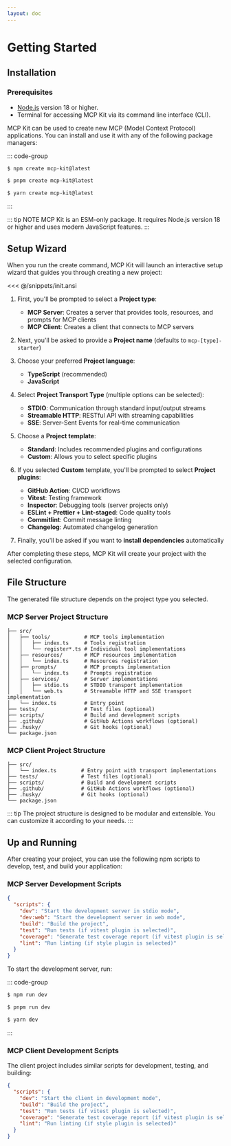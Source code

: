 ```yaml
---
layout: doc
---
```


# Getting Started

## Installation

### Prerequisites

- [Node.js](https://nodejs.org/) version 18 or higher.
- Terminal for accessing MCP Kit via its command line interface (CLI).

MCP Kit can be used to create new MCP (Model Context Protocol) applications. You can install and use it with any of the following package managers:

::: code-group
```sh [npm]
$ npm create mcp-kit@latest
```

```sh [pnpm]
$ pnpm create mcp-kit@latest
```

```sh [yarn]
$ yarn create mcp-kit@latest
```
:::

::: tip NOTE
MCP Kit is an ESM-only package. It requires Node.js version 18 or higher and uses modern JavaScript features.
:::

## Setup Wizard

When you run the create command, MCP Kit will launch an interactive setup wizard that guides you through creating a new project:

<<< @/snippets/init.ansi

1. First, you'll be prompted to select a **Project type**:
   - **MCP Server**: Creates a server that provides tools, resources, and prompts for MCP clients
   - **MCP Client**: Creates a client that connects to MCP servers

2. Next, you'll be asked to provide a **Project name** (defaults to `mcp-[type]-starter`)

3. Choose your preferred **Project language**:
   - **TypeScript** (recommended)
   - **JavaScript**

4. Select **Project Transport Type** (multiple options can be selected):
   - **STDIO**: Communication through standard input/output streams
   - **Streamable HTTP**: RESTful API with streaming capabilities
   - **SSE**: Server-Sent Events for real-time communication

5. Choose a **Project template**:
   - **Standard**: Includes recommended plugins and configurations
   - **Custom**: Allows you to select specific plugins

6. If you selected **Custom** template, you'll be prompted to select **Project plugins**:
   - **GitHub Action**: CI/CD workflows
   - **Vitest**: Testing framework
   - **Inspector**: Debugging tools (server projects only)
   - **ESLint + Prettier + Lint-staged**: Code quality tools
   - **Commitlint**: Commit message linting
   - **Changelog**: Automated changelog generation

7. Finally, you'll be asked if you want to **install dependencies** automatically

After completing these steps, MCP Kit will create your project with the selected configuration.

## File Structure

The generated file structure depends on the project type you selected.

### MCP Server Project Structure

```
├── src/
│   ├── tools/           # MCP tools implementation
│   │   ├── index.ts     # Tools registration
│   │   └── register*.ts # Individual tool implementations
│   ├── resources/       # MCP resources implementation
│   │   └── index.ts     # Resources registration
│   ├── prompts/         # MCP prompts implementation
│   │   └── index.ts     # Prompts registration
│   ├── services/        # Server implementations
│   │   ├── stdio.ts     # STDIO transport implementation
│   │   └── web.ts       # Streamable HTTP and SSE transport implementation
│   └── index.ts         # Entry point
├── tests/               # Test files (optional)
├── scripts/             # Build and development scripts
├── .github/             # GitHub Actions workflows (optional)
├── .husky/              # Git hooks (optional)
└── package.json
```

### MCP Client Project Structure

```
├── src/
│   └── index.ts        # Entry point with transport implementations
├── tests/              # Test files (optional)
├── scripts/            # Build and development scripts
├── .github/            # GitHub Actions workflows (optional)
├── .husky/             # Git hooks (optional)
└── package.json
```

::: tip
The project structure is designed to be modular and extensible. You can customize it according to your needs.
:::

## Up and Running

After creating your project, you can use the following npm scripts to develop, test, and build your application:

### MCP Server Development Scripts

```json [package.json]
{
  "scripts": {
    "dev": "Start the development server in stdio mode",
    "dev:web": "Start the development server in web mode",
    "build": "Build the project",
    "test": "Run tests (if vitest plugin is selected)",
    "coverage": "Generate test coverage report (if vitest plugin is selected)",
    "lint": "Run linting (if style plugin is selected)"
  }
}
```

To start the development server, run:

::: code-group

```sh [npm]
$ npm run dev
```

```sh [pnpm]
$ pnpm run dev
```

```sh [yarn]
$ yarn dev
```

:::

### MCP Client Development Scripts

The client project includes similar scripts for development, testing, and building:

```json [package.json]
{
  "scripts": {
    "dev": "Start the client in development mode",
    "build": "Build the project",
    "test": "Run tests (if vitest plugin is selected)",
    "coverage": "Generate test coverage report (if vitest plugin is selected)",
    "lint": "Run linting (if style plugin is selected)"
  }
}
```
